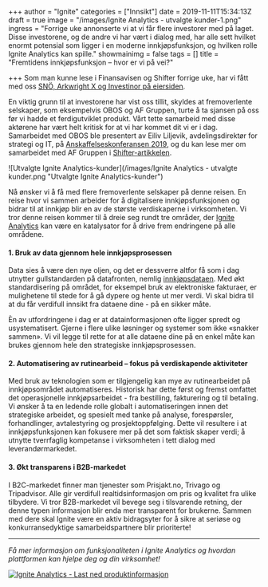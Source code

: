 +++
author = "Ignite"
categories = ["Innsikt"]
date = 2019-11-11T15:34:13Z
draft = true
image = "/images/Ignite Analytics - utvalgte kunder-1.png"
ingress = "Forrige uke annonserte vi at vi får flere investorer med på laget. Disse investorene, og de andre vi har vært i dialog med, har alle sett hvilket enormt potensial som ligger i en moderne innkjøpsfunksjon, og hvilken rolle Ignite Analytics kan spille."
showmainimg = false
tags = []
title = "Fremtidens innkjøpsfunksjon – hvor er vi på vei?"

+++
Som man kunne lese i Finansavisen og Shifter forrige uke, har vi fått med oss [SNÖ, Arkwright X og Investinor på eiersiden](https://www.ignite.no/blogg/nyheter/ignite-skal-vokse-henter-smart-kapital/ "Vi henter smart kapital for å vokse videre").

En viktig grunn til at investorene har vist oss tillit, skyldes at fremoverlente selskaper, som eksempelvis OBOS og AF Gruppen, turte å ta sjansen på oss før vi hadde et ferdigutviklet produkt. Vårt tette samarbeid med disse aktørene har vært helt kritisk for at vi har kommet dit vi er i dag. Samarbeidet med OBOS ble presentert av Eiliv Liljevik, avdelingsdirektør for strategi og IT, på [Anskaffelseskonferansen 2019](https://vimeo.com/369514581 "Anskaffelseskonferansen 2019 - Vi drukner i data - vi må lære å svømme!"), og du kan lese mer om samarbeidet med AF Gruppen i [Shifter-artikkelen](https://shifter.no/selvfinansiert-innkjopsplattform-ble-investoryndling-hentet-storkundene-for-de-hentet-kapitalen/168642 "«Selvfinansiert» innkjøpsplattform ble investoryndling: Hentet storkundene før de hentet kapitalen").

![Utvalgte Ignite Analytics-kunder](/images/Ignite Analytics - utvalgte kunder.png "Utvalgte Ignite Analytics-kunder")

Nå ønsker vi å få med flere fremoverlente selskaper på denne reisen. En reise hvor vi sammen arbeider for å digitalisere innkjøpsfunksjonen og bidrar til at innkjøp blir en av de største verdiskaperne i virksomheten. Vi tror denne reisen kommer til å dreie seg rundt tre  områder, der [Ignite Analytics](https://www.ignite.no/ignite-analytics/ "Ignite Analytics") kan være en katalysator for å drive frem endringene på alle områdene.

#### 1. Bruk av data gjennom hele innkjøpsprosessen

Data sies å være den nye oljen, og det er dessverre altfor få som i dag utnytter gullstandarden på datafronten, nemlig [innkjøpsdataen](https://www.ignite.no/blogg/innsikt/bruk-dataen-din-til-%C3%A5-ta-bedre-beslutninger/ "Du kan få mer ut av dataen din enn du tror! I dette innlegget ser vi nærmere på de mest vanlige kildene for innkjøpsdata."). Med økt standardisering på området, for eksempel bruk av elektroniske fakturaer, er mulighetene til stede for å gå dypere og hente ut mer verdi. Vi skal bidra til at du får verdifull innsikt fra dataene dine - på en sikker måte. 

Èn av utfordringene i dag er at datainformasjonen ofte ligger spredt og usystematisert. Gjerne i flere ulike løsninger og systemer som ikke «snakker sammen». Vi vil legge til rette for at alle dataene dine på en enkel måte kan brukes gjennom hele den strategiske innkjøpsprosessen.

#### 2. Automatisering av rutinearbeid – fokus på verdiskapende aktiviteter

Med bruk av teknologien som er tilgjengelig kan mye av rutinearbeidet på innkjøpsområdet automatiseres. Historisk har dette først og fremst omfattet det operasjonelle innkjøpsarbeidet - fra bestilling, fakturering og til betaling. Vi ønsker å ta en ledende rolle globalt i automatiseringen innen det strategiske arbeidet, og spesielt med tanke på analyse, forespørsler, forhandlinger, avtalestyring og prosjektoppfølging. Dette vil resultere i at innkjøpsfunksjonen kan fokusere mer på det som faktisk skaper verdi; å utnytte tverrfaglig kompetanse i virksomheten i tett dialog med leverandørmarkedet.

#### 3. Økt transparens i B2B-markedet

I B2C-markedet finner man tjenester som Prisjakt.no, Trivago og Tripadvisor. Alle gir verdifull realtidsinformasjon om pris og kvalitet fra ulike tilbydere. Vi tror B2B-markedet vil bevege seg i tilsvarende retning, der denne typen informasjon blir enda mer transparent for brukerne. Sammen med dere skal Ignite være en aktiv bidragsyter for å sikre at seriøse og konkurransedyktige samarbeidspartnere blir prioriterte!

***

_Få mer informasjon om funksjonaliteten i Ignite Analytics og hvordan plattformen kan hjelpe deg og din virksomhet!_

[![](https://www.ignite.no/images/Last%20ned%20produktinfo%20-%201200%20x100.png "Ignite Analytics - Last ned produktinformasjon")](https://www.ignite.no/ignite-analytics/produktinformasjon/ "Ignite Analytics - Last ned produktinformasjon")